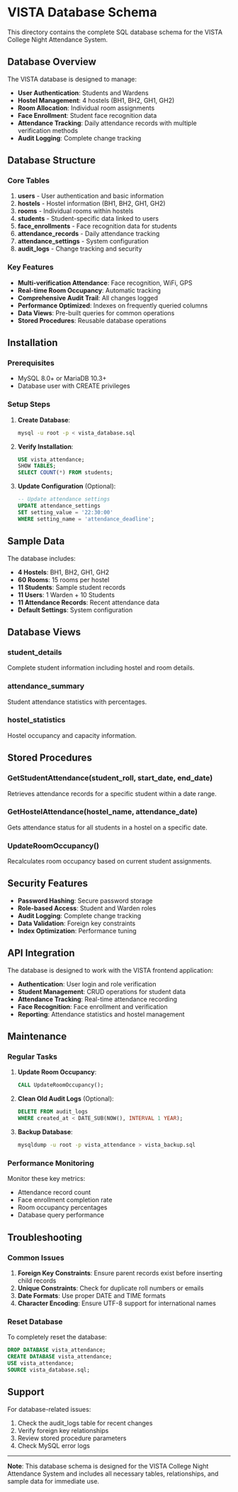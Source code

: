 # VISTA Database Schema

This directory contains the complete SQL database schema for the VISTA College Night Attendance System.

## Database Overview

The VISTA database is designed to manage:

- **User Authentication**: Students and Wardens
- **Hostel Management**: 4 hostels (BH1, BH2, GH1, GH2)
- **Room Allocation**: Individual room assignments
- **Face Enrollment**: Student face recognition data
- **Attendance Tracking**: Daily attendance records with multiple verification methods
- **Audit Logging**: Complete change tracking

## Database Structure

### Core Tables

1. **users** - User authentication and basic information
2. **hostels** - Hostel information (BH1, BH2, GH1, GH2)
3. **rooms** - Individual rooms within hostels
4. **students** - Student-specific data linked to users
5. **face_enrollments** - Face recognition data for students
6. **attendance_records** - Daily attendance tracking
7. **attendance_settings** - System configuration
8. **audit_logs** - Change tracking and security

### Key Features

- **Multi-verification Attendance**: Face recognition, WiFi, GPS
- **Real-time Room Occupancy**: Automatic tracking
- **Comprehensive Audit Trail**: All changes logged
- **Performance Optimized**: Indexes on frequently queried columns
- **Data Views**: Pre-built queries for common operations
- **Stored Procedures**: Reusable database operations

## Installation

### Prerequisites

- MySQL 8.0+ or MariaDB 10.3+
- Database user with CREATE privileges

### Setup Steps

1. **Create Database**:

   ```bash
   mysql -u root -p < vista_database.sql
   ```

2. **Verify Installation**:
   ```sql
   USE vista_attendance;
   SHOW TABLES;
   SELECT COUNT(*) FROM students;
   ```

3. **Update Configuration** (Optional):
   ```sql
   -- Update attendance settings
   UPDATE attendance_settings 
   SET setting_value = '22:30:00' 
   WHERE setting_name = 'attendance_deadline';
   ```

## Sample Data

The database includes:

- **4 Hostels**: BH1, BH2, GH1, GH2
- **60 Rooms**: 15 rooms per hostel
- **11 Students**: Sample student records
- **11 Users**: 1 Warden + 10 Students
- **11 Attendance Records**: Recent attendance data
- **Default Settings**: System configuration

## Database Views

### student_details
Complete student information including hostel and room details.

### attendance_summary
Student attendance statistics with percentages.

### hostel_statistics
Hostel occupancy and capacity information.

## Stored Procedures

### GetStudentAttendance(student_roll, start_date, end_date)
Retrieves attendance records for a specific student within a date range.

### GetHostelAttendance(hostel_name, attendance_date)
Gets attendance status for all students in a hostel on a specific date.

### UpdateRoomOccupancy()
Recalculates room occupancy based on current student assignments.

## Security Features

- **Password Hashing**: Secure password storage
- **Role-based Access**: Student and Warden roles
- **Audit Logging**: Complete change tracking
- **Data Validation**: Foreign key constraints
- **Index Optimization**: Performance tuning

## API Integration

The database is designed to work with the VISTA frontend application:

- **Authentication**: User login and role verification
- **Student Management**: CRUD operations for student data
- **Attendance Tracking**: Real-time attendance recording
- **Face Recognition**: Face enrollment and verification
- **Reporting**: Attendance statistics and hostel management

## Maintenance

### Regular Tasks

1. **Update Room Occupancy**:
   ```sql
   CALL UpdateRoomOccupancy();
   ```

2. **Clean Old Audit Logs** (Optional):
   ```sql
   DELETE FROM audit_logs 
   WHERE created_at < DATE_SUB(NOW(), INTERVAL 1 YEAR);
   ```

3. **Backup Database**:
   ```bash
   mysqldump -u root -p vista_attendance > vista_backup.sql
   ```

### Performance Monitoring

Monitor these key metrics:
- Attendance record count
- Face enrollment completion rate
- Room occupancy percentages
- Database query performance

## Troubleshooting

### Common Issues

1. **Foreign Key Constraints**: Ensure parent records exist before inserting child records
2. **Unique Constraints**: Check for duplicate roll numbers or emails
3. **Date Formats**: Use proper DATE and TIME formats
4. **Character Encoding**: Ensure UTF-8 support for international names

### Reset Database

To completely reset the database:
```sql
DROP DATABASE vista_attendance;
CREATE DATABASE vista_attendance;
USE vista_attendance;
SOURCE vista_database.sql;
```

## Support

For database-related issues:
1. Check the audit_logs table for recent changes
2. Verify foreign key relationships
3. Review stored procedure parameters
4. Check MySQL error logs

---

**Note**: This database schema is designed for the VISTA College Night Attendance System and includes all necessary tables, relationships, and sample data for immediate use.
